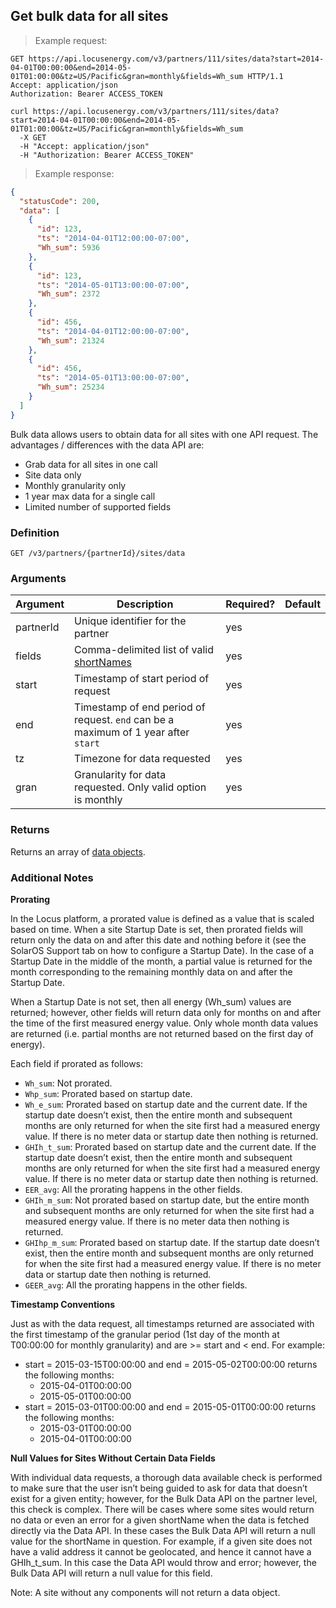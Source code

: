 ## Get bulk data for all sites

> Example request:

```http
GET https://api.locusenergy.com/v3/partners/111/sites/data?start=2014-04-01T00:00:00&end=2014-05-01T01:00:00&tz=US/Pacific&gran=monthly&fields=Wh_sum HTTP/1.1
Accept: application/json
Authorization: Bearer ACCESS_TOKEN
```

```shell
curl https://api.locusenergy.com/v3/partners/111/sites/data?start=2014-04-01T00:00:00&end=2014-05-01T01:00:00&tz=US/Pacific&gran=monthly&fields=Wh_sum
  -X GET
  -H "Accept: application/json"
  -H "Authorization: Bearer ACCESS_TOKEN"
```

> Example response:

```json
{
  "statusCode": 200,
  "data": [
    {
      "id": 123,
      "ts": "2014-04-01T12:00:00-07:00",
      "Wh_sum": 5936
    },
    {
      "id": 123,
      "ts": "2014-05-01T13:00:00-07:00",
      "Wh_sum": 2372
    },
    {
      "id": 456,
      "ts": "2014-04-01T12:00:00-07:00",
      "Wh_sum": 21324
    },
    {
      "id": 456,
      "ts": "2014-05-01T13:00:00-07:00",
      "Wh_sum": 25234
    }
  ]
}
```

Bulk data allows users to obtain data for all sites with one API request. The advantages / differences with the data API are:
- Grab data for all sites in one call
- Site data only
- Monthly granularity only
- 1 year max data for a single call
- Limited number of supported fields

### Definition

`GET /v3/partners/{partnerId}/sites/data`

### Arguments

Argument | Description | Required? | Default
--- | --- | --- | ---
partnerId | Unique identifier for the partner | yes |
fields | Comma-delimited list of valid [shortNames](#aggregations) | yes |
start | Timestamp of start period of request | yes |
end | Timestamp of end period of request. `end` can be a maximum of 1 year after `start` | yes |
tz | Timezone for data requested | yes |
gran | Granularity for data requested. Only valid option is monthly | yes |

### Returns

Returns an array of [data objects](#data-object).

### Additional Notes

**Prorating**

In the Locus platform, a prorated value is defined as a value that is scaled based on time.  When a site Startup Date is set, then prorated fields will return only the data on and after this date and nothing before it (see the SolarOS Support tab on how to configure a Startup Date).  In the case of a Startup Date in the middle of the month, a partial value is returned for the month corresponding to the remaining monthly data on and after the Startup Date.

When a Startup Date is not set, then all energy (Wh_sum) values are returned; however, other fields will return data only for months on and after the time of the first measured energy value.  Only whole month data values are returned (i.e. partial months are not returned based on the first day of energy).

Each field if prorated as follows:

- `Wh_sum`: Not prorated.
- `Whp_sum`: Prorated based on startup date.
- `Wh_e_sum`: Prorated based on startup date and the current date. If the startup date doesn’t exist, then the entire month and subsequent months are only returned for when the site first had a measured energy value.  If there is no meter data or startup date then nothing is returned.
- `GHIh_t_sum`: Prorated based on startup date and the current date. If the startup date doesn’t exist, then the entire month and subsequent months are only returned for when the site first had a measured energy value.  If there is no meter data or startup date then nothing is returned.
- `EER_avg`: All the prorating happens in the other fields.
- `GHIh_m_sum`: Not prorated based on startup date, but the entire month and subsequent months are only returned for when the site first had a measured energy value. If there is no meter data then nothing is returned.
- `GHIhp_m_sum`: Prorated based on startup date. If the startup date doesn’t exist, then the entire month and subsequent months are only returned for when the site first had a measured energy value. If there is no meter data or startup date then nothing is returned.
- `GEER_avg`: All the prorating happens in the other fields.

**Timestamp Conventions**

Just as with the data request, all timestamps returned are associated with the first timestamp of the granular period (1st day of the month at T00:00:00 for monthly granularity) and are >= start and < end. For example:

- start = 2015-03-15T00:00:00 and end = 2015-05-02T00:00:00 returns the following months:
    - 2015-04-01T00:00:00
    - 2015-05-01T00:00:00
- start = 2015-03-01T00:00:00 and end = 2015-05-01T00:00:00 returns the following months:
    - 2015-03-01T00:00:00
    - 2015-04-01T00:00:00

**Null Values for Sites Without Certain Data Fields**

With individual data requests, a thorough data available check is performed to make sure that the user isn’t being guided to ask for data that doesn’t exist for a given entity; however, for the Bulk Data API on the partner level, this check is complex. There will be cases where some sites would return no data or even an error for a given shortName when the data is fetched directly via the Data API. In these cases the Bulk Data API will return a null value for the shortName in question. For example, if a given site does not have a valid address it cannot be geolocated, and hence it cannot have a GHIh_t_sum. In this case the Data API would throw and error; however, the Bulk Data API will return a null value for this field.

Note: A site without any components will not return a data object.